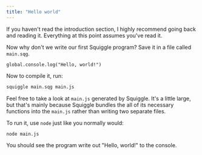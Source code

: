 ```yaml
---
title: "Hello world"
---
```


If you haven't read the introduction section, I highly recommend going back and
reading it. Everything at this point assumes you've read it.

Now why don't we write our first Squiggle program? Save it in a file called
`main.sqg`.

```squiggle
global.console.log("Hello, world!")
```

Now to compile it, run:

```bash
squiggle main.sqg main.js
```

Feel free to take a look at `main.js` generated by Squiggle. It's a little
large, but that's mainly because Squiggle bundles the all of its necessary
functions into the `main.js` rather than writing two separate files.

To run it, use `node` just like you normally would:

```bash
node main.js
```

You should see the program write out "Hello, world!" to the console.
